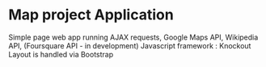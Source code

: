 # Map project Application
Simple page web app running AJAX requests, Google Maps API, Wikipedia API, (Foursquare API - in development)
Javascript framework : Knockout
Layout is handled via Bootstrap
